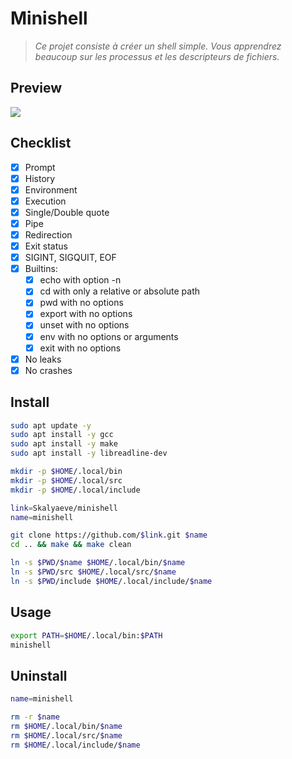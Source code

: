 # Minishell
> *Ce projet consiste à créer un shell simple. Vous apprendrez beaucoup sur les processus et les descripteurs de fichiers.*

## Preview
![](https://github.com/Skalyaeve/images/blob/main/screenshot/minishell.gif)

## Checklist
- [x] Prompt
- [x] History
- [x] Environment
- [x] Execution
- [x] Single/Double quote
- [x] Pipe
- [x] Redirection
- [x] Exit status
- [x] SIGINT, SIGQUIT, EOF
- [x] Builtins:
    * [x] echo with option -n
    * [x] cd with only a relative or absolute path
    * [x] pwd with no options
    * [x] export with no options
    * [x] unset with no options
    * [x] env with no options or arguments
    * [x] exit with no options
- [x] No leaks
- [x] No crashes

## Install
```bash
sudo apt update -y
sudo apt install -y gcc
sudo apt install -y make
sudo apt install -y libreadline-dev
```
```bash
mkdir -p $HOME/.local/bin
mkdir -p $HOME/.local/src
mkdir -p $HOME/.local/include
```
```bash
link=Skalyaeve/minishell
name=minishell

git clone https://github.com/$link.git $name
cd .. && make && make clean

ln -s $PWD/$name $HOME/.local/bin/$name
ln -s $PWD/src $HOME/.local/src/$name
ln -s $PWD/include $HOME/.local/include/$name
```

## Usage
```bash
export PATH=$HOME/.local/bin:$PATH
minishell
```

## Uninstall
```bash
name=minishell

rm -r $name
rm $HOME/.local/bin/$name
rm $HOME/.local/src/$name
rm $HOME/.local/include/$name
```
